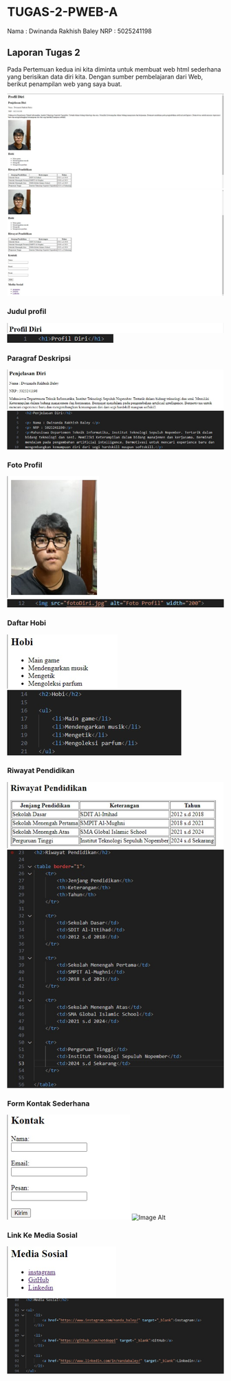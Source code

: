 # TUGAS-2-PWEB-A
Nama : Dwinanda Rakhish Baley
NRP : 5025241198

## Laporan Tugas 2
Pada Pertemuan kedua ini kita diminta untuk membuat web html sederhana yang berisikan data diri kita. Dengan sumber pembelajaran dari Web, berikut penampilan web yang saya buat.

![Image Alt](https://github.com/notdoppi/TUGAS-2-PWEB-A/blob/6b552fd353fcc05544c4c994eba80e1a28a79c09/tampilan%20atas.jpg)
![Image Alt](https://github.com/notdoppi/TUGAS-2-PWEB-A/blob/80c6199a1a147731756da947701cb1b47ecf715b/tampilan%20bawah.jpg)

### Judul profil
![Image Alt](https://github.com/notdoppi/TUGAS-2-PWEB-A/blob/a1dbd2ea5da6c75533780272d76422c7fa0743b7/judul%20profil.jpg)
![Image Alt](https://github.com/notdoppi/TUGAS-2-PWEB-A/blob/a1dbd2ea5da6c75533780272d76422c7fa0743b7/coding%20judul%20utama.jpg)

### Paragraf Deskripsi
![Image Alt](https://github.com/notdoppi/TUGAS-2-PWEB-A/blob/a1dbd2ea5da6c75533780272d76422c7fa0743b7/deskripsi%20diri.jpg)
![Image Alt](https://github.com/notdoppi/TUGAS-2-PWEB-A/blob/a1dbd2ea5da6c75533780272d76422c7fa0743b7/coding%20deskripsi%20diri.jpg)

### Foto Profil
![Image Alt](https://github.com/notdoppi/TUGAS-2-PWEB-A/blob/a1dbd2ea5da6c75533780272d76422c7fa0743b7/foto%20profil.jpg)
![Image Alt](https://github.com/notdoppi/TUGAS-2-PWEB-A/blob/a1dbd2ea5da6c75533780272d76422c7fa0743b7/coding%20foto%20profil.jpg)

### Daftar Hobi
![Image Alt](https://github.com/notdoppi/TUGAS-2-PWEB-A/blob/a1dbd2ea5da6c75533780272d76422c7fa0743b7/daftar%20hobi.jpg)
![Image Alt](https://github.com/notdoppi/TUGAS-2-PWEB-A/blob/a1dbd2ea5da6c75533780272d76422c7fa0743b7/coding%20list%20hobi.jpg)

### Riwayat Pendidikan
![Image Alt](https://github.com/notdoppi/TUGAS-2-PWEB-A/blob/a1dbd2ea5da6c75533780272d76422c7fa0743b7/riwayaat%20pendidikan.jpg)
![Image Alt](https://github.com/notdoppi/TUGAS-2-PWEB-A/blob/a1dbd2ea5da6c75533780272d76422c7fa0743b7/coding%20riwayat%20pendidikan.jpg)

### Form Kontak Sederhana
![Image Alt](https://github.com/notdoppi/TUGAS-2-PWEB-A/blob/a1dbd2ea5da6c75533780272d76422c7fa0743b7/form%20kontak%20sederhana.jpg)
![Image Alt]([https://github.com/notdoppi/TUGAS-2-PWEB-A/blob/a1dbd2ea5da6c75533780272d76422c7fa0743b7/coding%20contaact.jpg)

### Link Ke Media Sosial
![Image Alt](https://github.com/notdoppi/TUGAS-2-PWEB-A/blob/a1dbd2ea5da6c75533780272d76422c7fa0743b7/link%20medsos.jpg)
![Image Alt](https://github.com/notdoppi/TUGAS-2-PWEB-A/blob/a1dbd2ea5da6c75533780272d76422c7fa0743b7/coding%20medsos.jpg)
